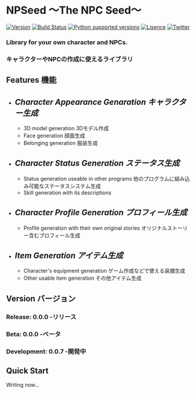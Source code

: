 # NPSeed 〜The NPC Seed〜
[![Version](https://img.shields.io/badge/Version-0.0.0-green)](https://github.com/50m-regent/NPSeed)
[![Build Status](https://img.shields.io/badge/build-passing-brightgreen)](https://github.com/50m-regent/NPSeed)
[![Python supported versions](https://img.shields.io/badge/Python-2.7%2C%203.8-blueviolet)](https://www.python.org/)
[![Lisence](https://img.shields.io/badge/lisence-MIT-blue)](https://opensource.org/licenses/MIT)
[![Twitter](https://img.shields.io/badge/Twitter-%4050m__regent-informational)](https://twitter.com/50m_regent)
### Library for your own character and NPCs.
### キャラクターやNPCの作成に使えるライブラリ
## Features 機能
- ## *Character Appearance Genaration キャラクター生成*
    - 3D model generation 3Dモデル作成
    - Face generation 顔面生成
    - Belonging generation 服装生成
- ## *Character Status Generation ステータス生成*
    - Status generation useable in other programs 他のプログラムに組み込み可能なステータスシステム生成
    - Skill generation with its descriptions
- ## *Character Profile Generation プロフィール生成*
    - Profile generation with their own original stories オリジナルストーリー含むプロフィール生成
- ## *Item Generation アイテム生成*
    - Character's equipment generation ゲーム作成などで使える装備生成
    - Other usable item generation その他アイテム生成
## Version バージョン
### Release: 0.0.0 -リリース
### Beta: 0.0.0 -ベータ
### Development: 0.0.7 -開発中
## Quick Start
Writing now...